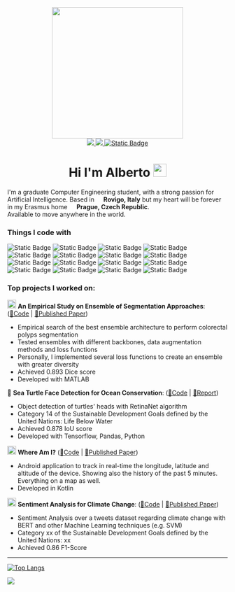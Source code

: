 <div id='header' align='center'>
  <div>
    <img src=https://github.com/AlbertoFormaggio1/AlbertoFormaggio1/assets/70969742/000b40d5-f849-48ae-84d9-7ea85cc3a19e' width=300px>
  </div>
  
  <div id='banner'>
    <a href='https%3A%2F%2Fmedium.com%2F%40alb.formaggio'>
      <img src='https://img.shields.io/badge/Medium-black?style=for-the-badge&logo=medium&logoColor=white'>
    </a>
    <a href='www.linkedin.com%2Fin%2Falberto-formaggio-2a4399171'>
      <img src='https://img.shields.io/badge/Linkedin-blue?style=for-the-badge&logo=linkedin&logoColor=white'>
    </a>
    <a href='https://github.com/AlbertoFormaggio1'>
    <img alt="Static Badge" src="https://img.shields.io/badge/Github-%23000000?style=for-the-badge&logo=github&logoColor=white">
    </a>
  </div>
  
  <h1>
    Hi I'm Alberto
    <img src="https://media.giphy.com/media/hvRJCLFzcasrR4ia7z/giphy.gif" width="30px"/>
  </h1>
</div>

I'm a graduate Computer Engineering student, with a strong passion for Artificial Intelligence.
Based in <img src="https://github.com/AlbertoFormaggio1/AlbertoFormaggio1/assets/70969742/08b0bd1f-04e8-4d12-9cff-1164f35f8b5b" width="13"/> **Rovigo, Italy** but my heart will be forever in my Erasmus home <img src='https://github.com/AlbertoFormaggio1/AlbertoFormaggio1/assets/70969742/66a78c99-b509-412a-ad2c-6bf8a65253b3' width=13> **Prague, Czech Republic**.<br>
Available to move anywhere in the world.

<h3>Things I code with</h3>
<p>
  <img alt="Static Badge" src="https://img.shields.io/badge/Python-%233776AB?style=flat-square&logo=python&logoColor=white">
  <img alt="Static Badge" src="https://img.shields.io/badge/Tensorflow-%23FF6F00?style=flat-square&logo=tensorflow&logoColor=white">
  <img alt="Static Badge" src="https://img.shields.io/badge/Scikit--learn-%23F7931E?style=flat-square&logo=scikit-learn&logoColor=white">
  <img alt="Static Badge" src="https://img.shields.io/badge/Pandas-%23150458?style=flat-square&logo=pandas&logoColor=white">
  <img alt="Static Badge" src="https://img.shields.io/badge/Scipy-%238CAAE6?style=flat-square&logo=scipy&logoColor=white">
  <img alt="Static Badge" src="https://img.shields.io/badge/Android-%233DDC84?style=flat-square&logo=android&logoColor=white">
  <img alt="Static Badge" src="https://img.shields.io/badge/Kotlin-%237F52FF?style=flat-square&logo=kotlin&logoColor=white">
  <img alt="Static Badge" src="https://img.shields.io/badge/C%2B%2B-%2300599C?style=flat-square&logo=c%2B%2B&logoColor=white">
  <img alt="Static Badge" src="https://img.shields.io/badge/C%23-%23239120?style=flat-square&logo=c%20sharp&logoColor=white">
  <img alt="Static Badge" src="https://img.shields.io/badge/Java-%23f89820?style=flat-square">
  <img alt="Static Badge" src="https://img.shields.io/badge/JavaScript-%23F7DF1E?style=flat-square&logo=javascript&logoColor=white">
  <img alt="Static Badge" src="https://img.shields.io/badge/HTML5-%23E34F26?style=flat-square&logo=HTML5&logoColor=white">
  <img alt="Static Badge" src="https://img.shields.io/badge/CSS3-%231572B6?style=flat-square&logo=CSS3&logoColor=white">
  <img alt="Static Badge" src="https://img.shields.io/badge/Wordpress-%2321759B?style=flat-square&logo=Wordpress&logoColor=white">
  <img alt="Static Badge" src="https://img.shields.io/badge/php-%23777BB4?style=flat-square&logo=php&logoColor=white">
  <img alt="Static Badge" src="https://img.shields.io/badge/MATLAB-%23be2909?style=flat-square&logoColor=white">
</p>

<h3>Top projects I worked on:</h3>

<img src='https://github.com/AlbertoFormaggio1/AlbertoFormaggio1/assets/70969742/44fdabfc-4b33-4716-a0e5-9e8a1bd64b9a' width=20px> **An Empirical Study on Ensemble of Segmentation Approaches**: ([🔗Code](https://github.com/deno750/TSP_Optimization) | [📄Published Paper](https://www.mdpi.com/2624-6120/3/2/22))
- Empirical search of the best ensemble architecture to perform colorectal polyps segmentation
- Tested ensembles with different backbones, data augmentation methods and loss functions
- Personally, I implemented several loss functions to create an ensemble with greater diversity
- Achieved 0.893 Dice score
- Developed with MATLAB

🐢 **Sea Turtle Face Detection for Ocean Conservation**: ([🔗Code](https://github.com/deno750/TSP_Optimization) | [📄Report](https://github.com/deno750/TSP_Optimization/raw/master/TSP_Optimization%20-%20Deronjic%20-%20Ivancich.pdf ))
- Object detection of turtles' heads with RetinaNet algorithm
- Category 14 of the Sustainable Development Goals defined by the United Nations: Life Below Water
- Achieved 0.878 IoU score
- Developed with Tensorflow, Pandas, Python

<img src='https://github.com/AlbertoFormaggio1/AlbertoFormaggio1/assets/70969742/1d55cb14-76e2-4031-9d6f-f44fcdb77110' width=20px>  **Where Am I?** ([🔗Code](https://github.com/deno750/TSP_Optimization) | [📄Published Paper](https://www.mdpi.com/2624-6120/3/2/22))
- Android application to track in real-time the longitude, latitude and altitude of the device. Showing also the history of the past 5 minutes. Everything on a map as well.
- Developed in Kotlin

<img src='https://github.com/AlbertoFormaggio1/AlbertoFormaggio1/assets/70969742/c38a7955-e421-47f2-8d7e-8f6493ef3f3e' width=20px> **Sentiment Analysis for Climate Change**: ([🔗Code](https://github.com/deno750/TSP_Optimization) | [📄Published Paper](https://www.mdpi.com/2624-6120/3/2/22))
- Sentiment Analysis over a tweets dataset regarding climate change with BERT and other Machine Learning techniques (e.g. SVM)
- Category xx of the Sustainable Development Goals defined by the United Nations: xx
- Achieved 0.86 F1-Score

---
[![Top Langs](https://github-readme-stats.vercel.app/api/top-langs/?username=AlbertoFormaggio1&layout=compact&size_weight=0.2&count_weight=0.8)](https://github.com/anuraghazra/github-readme-stats)


![](https://komarev.com/ghpvc/?username=your-github-username)


<!--
**AlbertoFormaggio1/AlbertoFormaggio1** is a ✨ _special_ ✨ repository because its `README.md` (this file) appears on your GitHub profile.

Here are some ideas to get you started:

- 🔭 I’m currently working on ...
- 🌱 I’m currently learning ...
- 👯 I’m looking to collaborate on ...
- 🤔 I’m looking for help with ...
- 💬 Ask me about ...
- 📫 How to reach me: ...
- 😄 Pronouns: ...
- ⚡ Fun fact: ...
-->
